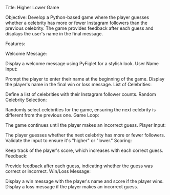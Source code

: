 Title: Higher Lower Game

Objective: Develop a Python-based game where the player guesses whether a celebrity has more or fewer Instagram followers than the previous celebrity. The game provides feedback after each guess and displays the user's name in the final message.

Features:

Welcome Message:

Display a welcome message using PyFiglet for a stylish look.
User Name Input:

Prompt the player to enter their name at the beginning of the game.
Display the player's name in the final win or loss message.
List of Celebrities:

Define a list of celebrities with their Instagram follower counts.
Random Celebrity Selection:

Randomly select celebrities for the game, ensuring the next celebrity is different from the previous one.
Game Loop:

The game continues until the player makes an incorrect guess.
Player Input:

The player guesses whether the next celebrity has more or fewer followers.
Validate the input to ensure it's "higher" or "lower."
Scoring:

Keep track of the player's score, which increases with each correct guess.
Feedback:

Provide feedback after each guess, indicating whether the guess was correct or incorrect.
Win/Loss Message:

Display a win message with the player's name and score if the player wins.
Display a loss message if the player makes an incorrect guess.